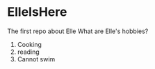# ElleIsHere
The first repo about Elle
What are Elle's hobbies?
1. Cooking
2. reading 
3. Cannot swim
